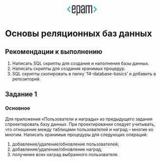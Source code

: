 <div style="text-align:center"><img src="media\epam_logo.png" style="width:1in;height:0.35417in" /></div>

# Основы реляционных баз данных

## Рекомендации к выполнению

1. Написать SQL скрипты для создания и наполнения базы данных.
2. Написать скрипты для создания хранимых процедур.
3. SQL скрипты скопировать в папку ‘14-database-basics’ и добавить в репозиторий.

## Задание 1

### Основное

Для приложения «Пользователи и награды» из предыдущего задания спроектировать базу данных. При проектировании следует учитывать, что отношение между таблицами пользователей и наград – многие ко многим. Написать хранимые процедуры для следующих операций:
1. добавление/удаление/обновление пользователей;
2. добавление/удаление/обновление наград;
3. получение всех наград выбранного пользователя.
